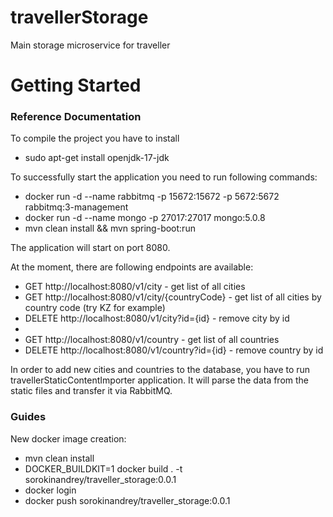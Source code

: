 # travellerStorage
Main storage microservice for traveller

# Getting Started

### Reference Documentation

To compile the project you have to install 
* sudo apt-get install openjdk-17-jdk

To successfully start the application you need to run following commands:
* docker run -d --name rabbitmq -p 15672:15672 -p 5672:5672 rabbitmq:3-management
* docker run -d --name mongo    -p 27017:27017              mongo:5.0.8
* mvn clean install && mvn spring-boot:run

The application will start on port 8080.

At the moment, there are following endpoints are available:
* GET http://localhost:8080/v1/city - get list of all cities
* GET http://localhost:8080/v1/city/{countryCode} - get list of all cities by country code (try KZ for example)
* DELETE http://localhost:8080/v1/city?id={id} - remove city by id
* 
* GET http://localhost:8080/v1/country - get list of all countries
* DELETE http://localhost:8080/v1/country?id={id} - remove country by id

In order to add new cities and countries to the database, you have to run travellerStaticContentImporter application.
It will parse the data from the static files and transfer it via RabbitMQ.

### Guides

New docker image creation:
* mvn clean install
* DOCKER_BUILDKIT=1 docker build . -t sorokinandrey/traveller_storage:0.0.1
* docker login
* docker push sorokinandrey/traveller_storage:0.0.1